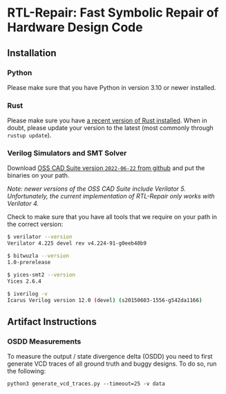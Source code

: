 # RTL-Repair: Fast Symbolic Repair of Hardware Design Code

## Installation

### Python

Please make sure that you have Python in version 3.10 or newer installed.


### Rust

Please make sure you have [a recent version of Rust installed](https://www.rust-lang.org/tools/install). When in doubt, please update your version to the latest (most commonly through `rustup update`).

### Verilog Simulators and SMT Solver

Download [OSS CAD Suite version `2022-06-22` from github](https://github.com/YosysHQ/oss-cad-suite-build/releases/tag/2022-06-22) and put the binaries on your path.

_Note: newer versions of the OSS CAD Suite include Verilator 5. Unfortunately, the current implementation of RTL-Repair only works with Verilator 4._

Check to make sure that you have all tools that we require on your path in the correct version:

```.sh
$ verilator --version
Verilator 4.225 devel rev v4.224-91-g0eeb40b9

$ bitwuzla --version
1.0-prerelease

$ yices-smt2 --version
Yices 2.6.4

$ iverilog -v
Icarus Verilog version 12.0 (devel) (s20150603-1556-g542da1166)

```


## Artifact Instructions

### OSDD Measurements

To measure the output / state divergence delta (OSDD) you need to first
generate VCD traces of all ground truth and buggy designs.
To do so, run the following:
```commandline
python3 generate_vcd_traces.py --timeout=25 -v data
```